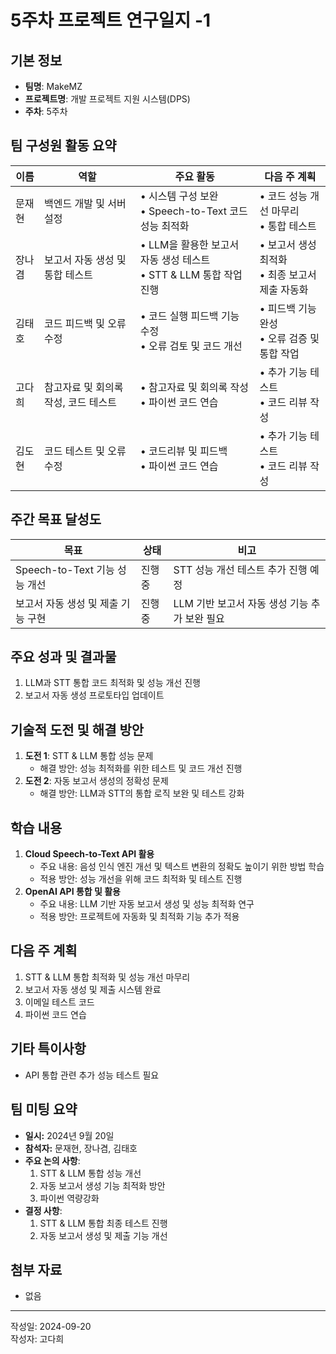 # 5주차 프로젝트 연구일지 -1

## 기본 정보

- **팀명**: MakeMZ
- **프로젝트명**: 개발 프로젝트 지원 시스템(DPS)
- **주차**: 5주차

## 팀 구성원 활동 요약

| 이름      | 역할                         | 주요 활동                                                              | 다음 주 계획                                            |
| --------- | ---------------------------- | ---------------------------------------------------------------------- | ------------------------------------------------------- |
| 문재현    | 백엔드 개발 및 서버 설정      | • 시스템 구성 보완 <br> • Speech-to-Text 코드 성능 최적화                   | • 코드 성능 개선 마무리 <br> • 통합 테스트              |
| 장나겸    | 보고서 자동 생성 및 통합 테스트 | • LLM을 활용한 보고서 자동 생성 테스트 <br> • STT & LLM 통합 작업 진행     | • 보고서 생성 최적화 <br> • 최종 보고서 제출 자동화    |
| 김태호    | 코드 피드백 및 오류 수정      | • 코드 실행 피드백 기능 수정 <br> • 오류 검토 및 코드 개선                 | • 피드백 기능 완성 <br> • 오류 검증 및 통합 작업         |
| 고다희  | 참고자료 및 회의록 작성, 코드 테스트 | • 참고자료 및 회의록 작성 <br> • 파이썬 코드 연습  | • 추가 기능 테스트 <br> • 코드 리뷰 작성       |
| 김도현  | 코드 테스트 및 오류수정 | • 코드리뷰 및 피드백 <br>  • 파이썬 코드 연습   | • 추가 기능 테스트 <br> • 코드 리뷰 작성       |

## 주간 목표 달성도

| 목표                                    | 상태     | 비고                                       |
| --------------------------------------- | -------- | ------------------------------------------ |
| Speech-to-Text 기능 성능 개선            | 진행중   | STT 성능 개선 테스트 추가 진행 예정         |
| 보고서 자동 생성 및 제출 기능 구현       | 진행중   | LLM 기반 보고서 자동 생성 기능 추가 보완 필요 |

## 주요 성과 및 결과물

1. LLM과 STT 통합 코드 최적화 및 성능 개선 진행
2. 보고서 자동 생성 프로토타입 업데이트

## 기술적 도전 및 해결 방안

1. **도전 1**: STT & LLM 통합 성능 문제  
   - 해결 방안: 성능 최적화를 위한 테스트 및 코드 개선 진행
2. **도전 2**: 자동 보고서 생성의 정확성 문제  
   - 해결 방안: LLM과 STT의 통합 로직 보완 및 테스트 강화

## 학습 내용

1. **Cloud Speech-to-Text API 활용**  
   - 주요 내용: 음성 인식 엔진 개선 및 텍스트 변환의 정확도 높이기 위한 방법 학습  
   - 적용 방안: 성능 개선을 위해 코드 최적화 및 테스트 진행
2. **OpenAI API 통합 및 활용**  
   - 주요 내용: LLM 기반 자동 보고서 생성 및 성능 최적화 연구  
   - 적용 방안: 프로젝트에 자동화 및 최적화 기능 추가 적용

## 다음 주 계획

1. STT & LLM 통합 최적화 및 성능 개선 마무리
2. 보고서 자동 생성 및 제출 시스템 완료
3. 이메일 테스트 코드 
4. 파이썬 코드 연습

## 기타 특이사항

- API 통합 관련 추가 성능 테스트 필요

## 팀 미팅 요약

- **일시:** 2024년 9월 20일
- **참석자:** 문재현, 장나겸, 김태호
- **주요 논의 사항**:
  1. STT & LLM 통합 성능 개선
  2. 자동 보고서 생성 기능 최적화 방안
  3. 파이썬 역량강화
- **결정 사항**:
  1. STT & LLM 통합 최종 테스트 진행
  2. 자동 보고서 생성 및 제출 기능 개선

## 첨부 자료

- 없음

---

작성일: 2024-09-20  
작성자: 고다희
